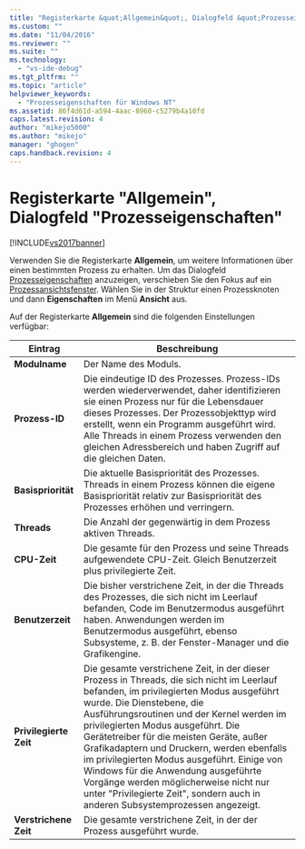 ```yaml
---
title: "Registerkarte &quot;Allgemein&quot;, Dialogfeld &quot;Prozesseigenschaften&quot; | Microsoft Docs"
ms.custom: ""
ms.date: "11/04/2016"
ms.reviewer: ""
ms.suite: ""
ms.technology: 
  - "vs-ide-debug"
ms.tgt_pltfrm: ""
ms.topic: "article"
helpviewer_keywords: 
  - "Prozesseigenschaften für Windows NT"
ms.assetid: 86f4d61d-a594-4aac-8960-c5279b4a10fd
caps.latest.revision: 4
author: "mikejo5000"
ms.author: "mikejo"
manager: "ghogen"
caps.handback.revision: 4
---
```

# Registerkarte &quot;Allgemein&quot;, Dialogfeld &quot;Prozesseigenschaften&quot;
[!INCLUDE[vs2017banner](../code-quality/includes/vs2017banner.md)]

Verwenden Sie die Registerkarte **Allgemein**, um weitere Informationen über einen bestimmten Prozess zu erhalten.  Um das Dialogfeld [Prozesseigenschaften](../debugger/process-properties-dialog-box.md) anzuzeigen, verschieben Sie den Fokus auf ein [Prozessansichtsfenster](../debugger/processes-view.md).  Wählen Sie in der Struktur einen Prozessknoten und dann **Eigenschaften** im Menü **Ansicht** aus.  
  
 Auf der Registerkarte **Allgemein** sind die folgenden Einstellungen verfügbar:  
  
|Eintrag|Beschreibung|  
|-------------|------------------|  
|**Modulname**|Der Name des Moduls.|  
|**Prozess\-ID**|Die eindeutige ID des Prozesses.  Prozess\-IDs werden wiederverwendet, daher identifizieren sie einen Prozess nur für die Lebensdauer dieses Prozesses.  Der Prozessobjekttyp wird erstellt, wenn ein Programm ausgeführt wird.  Alle Threads in einem Prozess verwenden den gleichen Adressbereich und haben Zugriff auf die gleichen Daten.|  
|**Basispriorität**|Die aktuelle Basispriorität des Prozesses.  Threads in einem Prozess können die eigene Basispriorität relativ zur Basispriorität des Prozesses erhöhen und verringern.|  
|**Threads**|Die Anzahl der gegenwärtig in dem Prozess aktiven Threads.|  
|**CPU\-Zeit**|Die gesamte für den Prozess und seine Threads aufgewendete CPU\-Zeit.  Gleich Benutzerzeit plus privilegierte Zeit.|  
|**Benutzerzeit**|Die bisher verstrichene Zeit, in der die Threads des Prozesses, die sich nicht im Leerlauf befanden, Code im Benutzermodus ausgeführt haben.  Anwendungen werden im Benutzermodus ausgeführt, ebenso Subsysteme, z. B. der Fenster\-Manager und die Grafikengine.|  
|**Privilegierte Zeit**|Die gesamte verstrichene Zeit, in der dieser Prozess in Threads, die sich nicht im Leerlauf befanden, im privilegierten Modus ausgeführt wurde.  Die Dienstebene, die Ausführungsroutinen und der Kernel werden im privilegierten Modus ausgeführt.  Die Gerätetreiber für die meisten Geräte, außer Grafikadaptern und Druckern, werden ebenfalls im privilegierten Modus ausgeführt.  Einige von Windows für die Anwendung ausgeführte Vorgänge werden möglicherweise nicht nur unter "Privilegierte Zeit", sondern auch in anderen Subsystemprozessen angezeigt.|  
|**Verstrichene Zeit**|Die gesamte verstrichene Zeit, in der der Prozess ausgeführt wurde.|